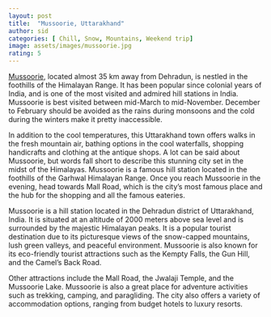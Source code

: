 ```yaml
---
layout: post
title:  "Mussoorie, Uttarakhand"
author: sid
categories: [ Chill, Snow, Mountains, Weekend trip]
image: assets/images/mussoorie.jpg
rating: 5
---
```

[Mussoorie](https://www.justwravel.com/package/3-Night-4-Days-Mussoorie-Dhanaulti-Tour-Package), located almost 35 km away from Dehradun, is nestled in the foothills of the Himalayan Range. It has been popular since colonial years of India, and is one of the most visited and admired hill stations in India. Mussoorie is best visited between mid-March to mid-November. December to February should be avoided as the rains during monsoons and the cold during the winters make it pretty inaccessible.

In addition to the cool temperatures, this Uttarakhand town offers walks in the fresh mountain air, bathing options in the cool waterfalls, shopping handicrafts and clothing at the antique shops. A lot can be said about Mussoorie, but words fall short to describe this stunning city set in the midst of the Himalayas. Mussoorie is a famous hill station located in the foothills of the Garhwal Himalayan Range. Once you reach Mussoorie in the evening, head towards Mall Road, which is the city’s most famous place and the hub for the shopping and all the famous eateries.

Mussoorie is a hill station located in the Dehradun district of Uttarakhand, India. It is situated at an altitude of 2000 meters above sea level and is surrounded by the majestic Himalayan peaks. It is a popular tourist destination due to its picturesque views of the snow-capped mountains, lush green valleys, and peaceful environment. Mussoorie is also known for its eco-friendly tourist attractions such as the Kempty Falls, the Gun Hill, and the Camel’s Back Road. 

Other attractions include the Mall Road, the Jwalaji Temple, and the Mussoorie Lake. Mussoorie is also a great place for adventure activities such as trekking, camping, and paragliding. The city also offers a variety of accommodation options, ranging from budget hotels to luxury resorts.


<div class="pa-carousel-widget" style="width:100%; height:480px; display:none;"
  data-link="https://www.justwravel.com/package/3-Night-4-Days-Mussoorie-Dhanaulti-Tour-Package"
  data-title="Mussoorie, Uttarakhand"
  data-description="Chill, Snow, Mountains, Weekend trip"
  data-delay="3">
  <object data="https://lh3.googleusercontent.com/KOoo_NYnHyT_y52lAWp5OZ31A4yFMPOfjPr5iDQ6Pqi_sKuRo9IN1e3N00KIVMQaRFX_wtGnw33k3qXjW7RD5GsJSmjtKK8uAOOXr_YCwyY1BlJrMs4B3mJD_x_q6fAyQzBaK1odu5Y=w1920-h1080"></object>
  <object data="https://lh3.googleusercontent.com/K21ghw7MbwDsHWuvDsYXXs0lYwVIJquJkJ77ndSxDekWtauhuhBrITIeVpKpKe9Dp5_w1H-rBsTZoei3cW_2t40pyalpNy54sTqpLdZA5yOk0O-zW1ib8rjQXVEYnBvos7Cn1p2dr5Q=w1920-h1080"></object>
  <object data="https://lh3.googleusercontent.com/RilmhG8fPQxRkSd-3IlYihIwAYbJW7H7p4ZqBc5g2MlUSn_LVU9f57nfHCBB9DhJ1S3z5pjSqwkRngPw9mNIOTCGxK9auaNHW9DJvWgq_ktq1e_KUzv9sLFM9Gotu-VwXPUHNdgvpcM=w1920-h1080"></object>
  <object data="https://lh3.googleusercontent.com/X-tfQ0GaydK4swHoo4gkXhEyd1aFAnRiT9VCM89e7WNIWw7kUAGbnWpOaSVXu7X7arBzjgxERyYSPPR0TUh4S3OoGpEbIN3fCKS54lzCfR6SoqXQr3dJyCTLP24MkMZEUYVIYN-t7qE=w1920-h1080"></object>
  <object data="https://lh3.googleusercontent.com/PPMe8ORUHlokYbLMQrzxVj-k2tv1NYRlEXzTuChCyH_atvEbn2wP7PK9AetWsnE8GksYOG4xXg_N3MNxZnuzClzzOpys2wSprAEPHRC-fIzPLY0bscyXLEzJEgk404zW3KKpJ-RWmLs=w1920-h1080"></object>
  <object data="https://lh3.googleusercontent.com/QTyGZFBocnQ1xpudfqnqUDwAugBRYA1PxkGo6Mszw_zeK8s0uD7JdD7FzMhK833XpAZvgMxlcBBpeXlCGNBd6ruKzpIMnoAutAnu8IW41uhK5Ryepr2_Zi-BXsUCpuC26ReH_D5DbZM=w1920-h1080"></object>
  <object data="https://lh3.googleusercontent.com/8Js5w62Sm81c22sLsiHFdlu4d9wS4yESrIWhMXu06buyxWdrkdKr12Ls_wWkZMYS8X6GHHHIDSSLUJy6nYAxkxcmUpTJsWHCXwcBGdkWoZqW9feaR0BxIv_i-fUgZGT3ISJsiWaVWoE=w1920-h1080"></object>
  <object data="https://lh3.googleusercontent.com/3vr9voBYC0Mm_0xl9nRRenWu9IoC4ptRPWfoo96_iwPnXbzeszxC2dOpy3IHIjhsLnxcfVziijnyqnwOEtuHWJLAAuU0gfspL6qps2MfNibtDCZGeJZIOG65zCEWis86pSoV8Ed9w_w=w1920-h1080"></object>
  <object data="https://lh3.googleusercontent.com/IVZXB9wihQU7eT6ZDobcah8T5JJ2QGLb2FfDggsLEmmuzYRyp2aYW9LoaF2_RptuX75S3kDKVswFgnyVZiXKT-4jKgRgXzjhXlrY2YSZazYZ1j2onRIgT9PwC7fYeHpjLdkonKP3u5w=w1920-h1080"></object>
  <object data="https://lh3.googleusercontent.com/hvD03pBmsSJHqMF8uBB_kqrkYPygW88FXTJEtR7ccOwU1H4v6cM9epegnyiwWyXMhdSqr1Eep3dqoKIz3mLarI-tzJJTXZzLvDXQuPHJEyT6lb9X6g5gWabWgG4g310xRfaV_IOFnqo=w1920-h1080"></object>
  <object data="https://lh3.googleusercontent.com/UP0PF_D1S1Zam3Pg18XInkq9_eHK3hJqPUYL0By3ctlYOy_3W2659IIszUpyr5vrZMQVydiD0CYzQpqqcIn1NTHLyYghpA_w4bTI-H5s3gkb77DaS3VOxPxLHQ1P1ZcBZJUQ-qfEbvo=w1920-h1080"></object>
  <object data="https://lh3.googleusercontent.com/SIZ3CDhwZ1YAh49RPn7X9MC8yOASpChbD4l8NY_HKVg1R2u7QooiF6Kv3O5w99CI_YVOr_NY9r4OcHDknGzF5N8GLebGsOJL2g_2cekac7W6fmX_h1izza27IuhHADCAOr70-iYQHDM=w1920-h1080"></object>
  <object data="https://lh3.googleusercontent.com/pfMKdUQsnsZ5qYRgK4U5WVtiKCQR0q9Y2fb0iWTAsfNC0vtsIm6JSRLfNdG7LQWsqR72enNoJ0DcZ3O6ffqK_1WcZnp3tLMin-zwwO-Udj1jKknsxWfBAYwXJIph2dRzUm1BlY3Hr1E=w1920-h1080"></object>
  <object data="https://lh3.googleusercontent.com/Nf0-pIxa3YIn8l9MMEGwQR11BcDwpZhXrNwTBElITNGCsnRWTkRce8uJ9UnR1ZBbBUHoe5WUei9B7v1T9s7xnHcnatd4xiBl1QQmwFvPRFyU2vBfw0o2_DysMoo_zk5fxBv8A3BORT8=w1920-h1080"></object>
  <object data="https://lh3.googleusercontent.com/dMJKOwefHOsdJ4DVHOKneyBNoIW5t7NdS7qCLk4CncSIx6WM4j7syNFhKTE7J3ewgqfILLEy6_shWcyc7eHTSuefe1aPAPztQMdTvt1MEeIHgZeOPUSwt0xwGcD1hSjSrDlUW5VxCAU=w1920-h1080"></object>
  <object data="https://lh3.googleusercontent.com/qiu6yM5-H10BKNKgdht4AiIRxfXUvmdcY3apo3-MtYxu3gvYdRbKcmN1yr2cqo_gWKq7uYg5Y20xfO9OyhV0I6j9g-HWFk6t52djDpJ9tNEZyXzg_3tRJZpdBlV3fK16h_P2YvkUs58=w1920-h1080"></object>
  <object data="https://lh3.googleusercontent.com/ANkIWebRaoFuiYLzyjYeFImgpYUuo0m-8PlbFN8ub_qG1_0TB8X-O9m5Wjz07MBtZkQKesxwkJ1hfUlmXD93n1v2CBFNgLSzTh4cnDjTy_HbR_CSIHCR8znVqrE2TlsuDANvYtY1Jts=w1920-h1080"></object>
  <object data="https://lh3.googleusercontent.com/ebnL-WJ4LAqBoITozTgPypWtdGA2abgIHl74V05Wd941HJhW2ojiiLluBcMctnJN6Cubtl5n0azZS2khPq_exABzmlsrr-Neyk6Y7B2-XS-FYePqPKeRgPf1dvZPGl_0JDg8juG88-w=w1920-h1080"></object>
  <object data="https://lh3.googleusercontent.com/JSmrGPK74LQdavxPT7zZM6ClAmtel6AE9D1ncmb4v45grREIrrC0HOV9UB-tLjXXvr5OzC-E2rwFhVl6dxXL8AxVTrPg7M5a1rxzrnQG3mfPU8YA0XfR3qE1MQWg6BQFy2v4eGRkuCw=w1920-h1080"></object>
  <object data="https://lh3.googleusercontent.com/Any7KhogxoThoQhkSnVEEnvNZI5goahLryVIwBHRhBdcQUPO0bX1-XVj8pwDHUqMxEGNhMqPKGdU66e-IQ6q-5eqr8Re0Cl63qGOD2S-CEB-W8WAd5Px_fqtK-JxweZbnENKE6Oyr1o=w1920-h1080"></object>
  <object data="https://lh3.googleusercontent.com/yiWjS4xyEmJKqPCMU-kGAjWCPeaz0lF60cURBNmrmPSXrtH6sYrw_bY9gEaIUYEWVcwuhfN1FZrEf8klorMEAtROmvsik5CG3_1qgloLtKcTuayes-bpshKsSuOtyaAGYRifzcxe4YM=w1920-h1080"></object>
  <object data="https://lh3.googleusercontent.com/0iw1bXzsn2RPQ9EXeZ0UVFVMbkxbdBbJuT9hMTyYfDU9GcDggWyJYHnKyGCNCHFKwn53kfXZwWbgTumfSmREXOkcqMVou5osuHByW5Qpdt0skLSlbH5qyqJV84Tp-s4sm7gm3IGT_R0=w1920-h1080"></object>
  <object data="https://lh3.googleusercontent.com/IEUm8hp5uhQhkm5I-5Zw79_z2gDaRD64DjVajdx9Q24ubZqvCsXkULLzGtzRBtQEalblKgopNcy0Pkpmh_3fS97AVQ5-5qLAhGuBdkmmEnarEB5WR1H9xhPWsMTXWa4gyAURYlmBvPA=w1920-h1080"></object>
  <object data="https://lh3.googleusercontent.com/tMC-qXaLdl7xJVAyhYNYlAFFOv_kWF_7s-2PUJgSYx-mStvT2QhCBKnBB5rTnM6jJVzOr07oEJyqRqEEPq5Mzlixgds42hg1T7nubyDrdhDuvsTa8JuusFIRvGxRgRUtIm4sKbFE78A=w1920-h1080"></object>
  <object data="https://lh3.googleusercontent.com/K5EdshF8nrPzwX5IeaCpLAR7fk7VJTTo3uB0xrCYlAy_6bNzYdPjlZDsRQ_eXiknluHDh947jhSjgUyzU6xXd0yHapY6GqbHaEq1icyT-so7pLxaJy39a6ZXyeGijX0vQSsf6pBzCHY=w1920-h1080"></object>
  <object data="https://lh3.googleusercontent.com/ectjASMSMvWBmJ2DS-o4F4Sd98eMSUQETDJSTnVTcS3BIdqcdX9TRgRqWzAYN4FAL1b0gyh8GYvSTHhvq2r4M6wa2tAz0PBuWUjKXj7XEK2lMgxmTiMSJ-vW9C8nEH1jRFfYH-yr1Zo=w1920-h1080"></object>
</div>
